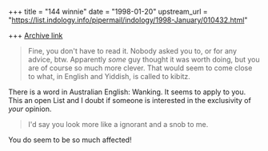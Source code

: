 +++
title = "144 winnie"
date = "1998-01-20"
upstream_url = "https://list.indology.info/pipermail/indology/1998-January/010432.html"

+++
[Archive link](https://list.indology.info/pipermail/indology/1998-January/010432.html)

>
>Fine, you don't have to read it. Nobody asked you to, or for any advice,
>btw. Apparently _some_ guy thought it was worth doing, but you are of
>course so much more clever. That would seem to come close to what, in
>English and Yiddish, is called to kibitz.
>
There is a word in Australian English: Wanking. It seems to apply to you.
This an open List and I doubt if someone is interested in the exclusivity of
_your_ opinion.

>I'd say you look more like a ignorant and a snob to me.

You do seem to be so much affected!
>




